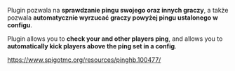 Plugin pozwala na **sprawdzanie pingu swojego oraz innych graczy**, a także pozwala **automatycznie wyrzucać graczy powyżej pingu ustalonego w configu**.

Plugin allows you to **check your and other players ping**, and allows you to **automatically kick players above the ping set in a config**.

https://www.spigotmc.org/resources/pinghb.100477/
